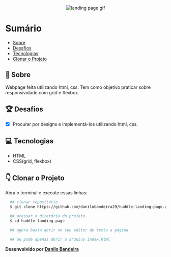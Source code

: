 <p align="center">
  <img src="https://ik.imagekit.io/xfddek6eqk/landing-page_2vwergmhtv.gif" alt="landing page gif"/>
</p>

# Sumário
- [Sobre](#-Sobre)
- [Desafios](#-Desafios)
- [Tecnologias](#-Tecnologias)
- [Clonar o Projeto](#-Clonar-o-Projeto)

## 📝 Sobre
Webpage feita utilizando html, css. Tem como objetivo praticar sobre responsividade com grid e flexbox.

## 🏆 Desafios
- [x] Procurar por designs e implementá-los utilizando html, css.

## 💻 Tecnologias
- HTML
- CSS(grid, flexbox)

## 👇 Clonar o Projeto
Abra o terminal e execute essas linhas:

```bash
  ## clonar repositório
  $ git clone https://github.com/danilobandeira29/huddle-landing-page.git

  ## acessar o diretório do projeto
  $ cd huddle-landing-page

  ## agora basta abrir no seu editor de texto a página

  ## ou pode apenas abrir o arquivo index.html
```

**Desenvolvido por**
<a href="https://www.linkedin.com/in/danilo-bandeira-4411851a4/">**Danilo Bandeira</a>**
